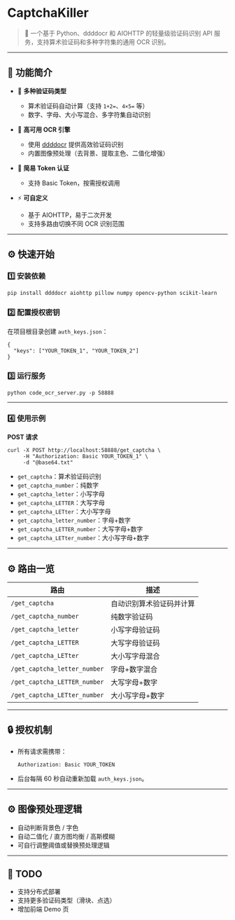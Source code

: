 # CaptchaKiller

> 🚀 一个基于 Python、ddddocr 和 AIOHTTP 的轻量级验证码识别 API 服务，支持算术验证码和多种字符集的通用 OCR 识别。

---

## 📌 功能简介

- 🎯 **多种验证码类型**
  - 算术验证码自动计算（支持 `1+2=`、`4×5=` 等）
  - 数字、字母、大小写混合、多字符集自动识别

- 🧩 **高可用 OCR 引擎**
  - 使用 [ddddocr](https://github.com/sml2h3/ddddocr) 提供高效验证码识别
  - 内置图像预处理（去背景、提取主色、二值化增强）

- 🔐 **简易 Token 认证**
  - 支持 Basic Token，按需授权调用

- ⚡ **可自定义**
  - 基于 AIOHTTP，易于二次开发
  - 支持多路由切换不同 OCR 识别范围

---

## ⚙️ 快速开始

### 1️⃣ 安装依赖

```bash
pip install ddddocr aiohttp pillow numpy opencv-python scikit-learn
```

### 2️⃣ 配置授权密钥

在项目根目录创建 `auth_keys.json`：

```
{
  "keys": ["YOUR_TOKEN_1", "YOUR_TOKEN_2"]
}
```

### 3️⃣ 运行服务

```
python code_ocr_server.py -p 58888
```

------

### 4️⃣ 使用示例

**POST 请求**

```
curl -X POST http://localhost:58888/get_captcha \
     -H "Authorization: Basic YOUR_TOKEN_1" \
     -d "@base64.txt"
```

- `get_captcha`：算术验证码识别
- `get_captcha_number`：纯数字
- `get_captcha_letter`：小写字母
- `get_captcha_LETTER`：大写字母
- `get_captcha_LETter`：大小写字母
- `get_captcha_letter_number`：字母+数字
- `get_captcha_LETTER_number`：大写字母+数字
- `get_captcha_LETter_number`：大小写字母+数字

------

## ⚙️ 路由一览

| 路由                         | 描述                     |
| ---------------------------- | ------------------------ |
| `/get_captcha`               | 自动识别算术验证码并计算 |
| `/get_captcha_number`        | 纯数字验证码             |
| `/get_captcha_letter`        | 小写字母验证码           |
| `/get_captcha_LETTER`        | 大写字母验证码           |
| `/get_captcha_LETter`        | 大小写字母混合           |
| `/get_captcha_letter_number` | 字母+数字混合            |
| `/get_captcha_LETTER_number` | 大写字母+数字            |
| `/get_captcha_LETter_number` | 大小写字母+数字          |



------

## 🔒 授权机制

- 所有请求需携带：

  ```
  Authorization: Basic YOUR_TOKEN
  ```

- 后台每隔 60 秒自动重新加载 `auth_keys.json`。

------

## ⚙️ 图像预处理逻辑

- 自动判断背景色 / 字色
- 自动二值化 / 直方图均衡 / 高斯模糊
- 可自行调整阈值或替换预处理逻辑

------

## 📌 TODO

-  支持分布式部署
-  支持更多验证码类型（滑块、点选）
-  增加前端 Demo 页